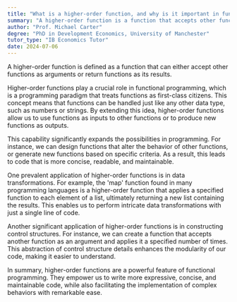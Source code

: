 ```yaml
---
title: "What is a higher-order function, and why is it important in functional programming?"
summary: "A higher-order function is a function that accepts other functions as inputs or produces functions as outputs."
author: "Prof. Michael Carter"
degree: "PhD in Development Economics, University of Manchester"
tutor_type: "IB Economics Tutor"
date: 2024-07-06
---
```


A higher-order function is defined as a function that can either accept other functions as arguments or return functions as its results.

Higher-order functions play a crucial role in functional programming, which is a programming paradigm that treats functions as first-class citizens. This concept means that functions can be handled just like any other data type, such as numbers or strings. By extending this idea, higher-order functions allow us to use functions as inputs to other functions or to produce new functions as outputs.

This capability significantly expands the possibilities in programming. For instance, we can design functions that alter the behavior of other functions, or generate new functions based on specific criteria. As a result, this leads to code that is more concise, readable, and maintainable.

One prevalent application of higher-order functions is in data transformations. For example, the 'map' function found in many programming languages is a higher-order function that applies a specified function to each element of a list, ultimately returning a new list containing the results. This enables us to perform intricate data transformations with just a single line of code.

Another significant application of higher-order functions is in constructing control structures. For instance, we can create a function that accepts another function as an argument and applies it a specified number of times. This abstraction of control structure details enhances the modularity of our code, making it easier to understand.

In summary, higher-order functions are a powerful feature of functional programming. They empower us to write more expressive, concise, and maintainable code, while also facilitating the implementation of complex behaviors with remarkable ease.
    